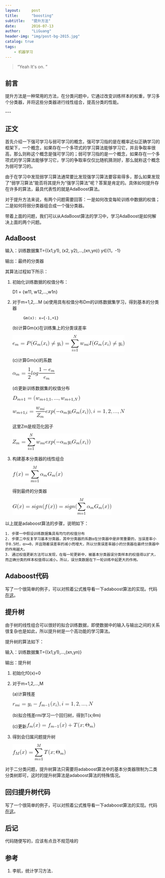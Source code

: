 ```yaml
---
layout:     post
title:      "boosting"
subtitle:   "提升方法"
date:       2016-07-13
author:     "LiGuang"
header-img: "img/post-bg-2015.jpg"
catalog: true
tags:
    - 机器学习
---
```


> “Yeah It's on. ”


## 前言
提升方法是一种常用的方法，在分类问题中，它通过改变训练样本的权重，学习多个分类器，并将这些分类器进行线性组合，提高分类的性能。

<p id = "build"></p>
---

## 正文
首先介绍一下强可学习与弱可学习的概念，强可学习指的是在概率近似正确学习的框架下，一个概念，如果存在一个多项式的学习算法能够学习它，并且争取率很高，那么则称这个概念是强可学习的；弱可学习指的是一个概念，如果存在一个多项式的学习算法能够学习它，学习的争取率仅仅比随机猜测好，那么就称这个概念为弱可学习的。

由于在学习中发现弱学习算法通常要比发现强学习算法要容易得多，那么如果发现了“弱学习算法”能否将其提升为“强学习算法”呢？答案是肯定的。具体如何提升存在许多的算法，最具代表性的就是AdaBoost算法。

对于提升方法来说，有两个问题需要回答：一是如何改变每轮训练中数据的权值；二是如何将弱分类器组合成一个强分类器。

带着上面的问题，我们可以从AdaBoost算法的学习中，学习AdaBoost是如何解决上面的两个问题。

## AdaBoost

输入：训练数据集T={(x1,y1), (x2, y2),...,(xn,yn)} y∈{1，-1}

输出：最终的分类器

其算法过程如下所示：

1. 初始化训练数据的权值分布：
	
	D1 = {w11, w12,...,w1n}

2. 对于m=1,2,...M
	(a)使用具有权值分布Dm的训练数据集学习，得到基本的分类器
			
			Gm(x): x→{-1,+1}

	(b)计算Gm(x)在训练集上的分类误差率

	![](https://raw.githubusercontent.com/CoolIceFire/CoolIceFire.github.io/master/img/20160714/1.gif)

	(c)计算Gm(x)的系数

	![](https://raw.githubusercontent.com/CoolIceFire/CoolIceFire.github.io/master/img/20160714/2.gif)

	(d)更新训练数据集的权值分布
	
	![](https://raw.githubusercontent.com/CoolIceFire/CoolIceFire.github.io/master/img/20160714/3.gif)

	![](https://raw.githubusercontent.com/CoolIceFire/CoolIceFire.github.io/master/img/20160714/4.gif)

	这里Zm是规范化因子
	
	![](https://raw.githubusercontent.com/CoolIceFire/CoolIceFire.github.io/master/img/20160714/5.gif)

3. 构建基本分类器的线性组合

	![](https://raw.githubusercontent.com/CoolIceFire/CoolIceFire.github.io/master/img/20160714/6.gif)

	得到最终的分类器

	![](https://raw.githubusercontent.com/CoolIceFire/CoolIceFire.github.io/master/img/20160714/7.gif)

以上就是adaboost算法的步骤，说明如下：

	1. 步骤一中假设训练数据集具有均匀的权值分布
	2. 步骤二中反复学习基本分类器，其中分类器的系数α在分类器中是非常重要的，当误差率小于0.5时，α>=0，并且随着误差率的减小而增大，所以分类误差率越小的分类器在最终分类器中的作用越大。
	3. 通过权值更新方法可以发现，在每一轮更新中，被基本分类器误分类样本的权值得以扩大，而正确分类的样本权值得以减小。所以，误分类数据在下一轮训练中起更大的作用。

## Adaboost代码

写了一个很简单的例子，可以对照着公式推导看一下adaboost算法的实现。代码[在这](https://github.com/CoolIceFire/ML/blob/master/AdaBoost/AdaBoost.cpp)。

## 提升树

由于树的线性组合可以很好的拟合训练数据，即使数据中的输入与输出之间的关系很复杂也是如此，所以提升树是一个高功能的学习算法。

提升树的算法如下：

输入：训练数据集T={(x1,y1),...,(xn,yn)}

输出：提升树

1. 初始化f0(x)=0
2. 对于m=1,2,...,M
	
	(a)计算残差

	![](https://raw.githubusercontent.com/CoolIceFire/CoolIceFire.github.io/master/img/20160714/8.gif)

	(b)拟合残差rmi学习一个回归树，得到T(x;θm)

	(c)更新![](https://raw.githubusercontent.com/CoolIceFire/CoolIceFire.github.io/master/img/20160714/9.gif)

3. 得到会归属问题提升树

	![](https://raw.githubusercontent.com/CoolIceFire/CoolIceFire.github.io/master/img/20160714/10.gif)

对于二分类问题，提升树算法只需要将adaboost算法中的基本分类器限制为二类分类树即可，这时的提升树算法是adaboost算法的特殊情况。

## 回归提升树代码

写了一个很简单的例子，可以对照着公式推导看一下adaboost算法的实现。代码[在这](https://github.com/CoolIceFire/ML/blob/master/AdaBoost/BoostingTree.cpp)。

## 后记

代码随便写的，应该有点丑不规范啥的

## 参考

1. 李航，统计学习方法．
